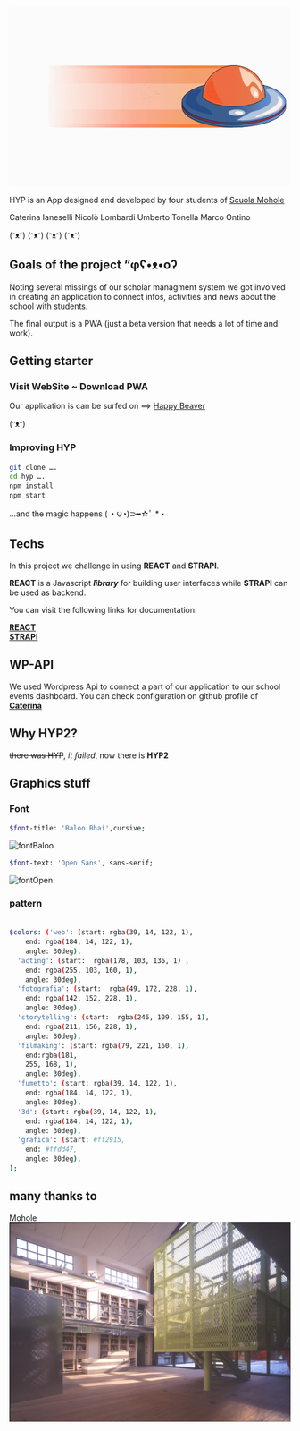![](src/icone/ufo-blind-white.gif)

HYP is an App designed and developed by four students of [Scuola Mohole](https://scuola.mohole.it)

Caterina Ianeselli
Nicolò Lombardi
Umberto Tonella
Marco Ontino

(ᵔᴥᵔ) (ᵔᴥᵔ) (ᵔᴥᵔ) (ᵔᴥᵔ) 

## Goals of the project “φʕ•ᴥ•oʔ
Noting several missings of our scholar managment system we got involved in creating an application to connect infos,
activities and news about the school with students.

The final output is a PWA (just a beta version that needs a lot of time and work).

## Getting starter
### Visit WebSite ~ Download PWA
Our application is can be surfed on ==> [Happy Beaver](https://happy-beaver-hyp.netlify.com/)

(ᵔᴥᵔ)

### Improving HYP

```sh
git clone …. 
cd hyp …. 
npm install
npm start
```
...and the magic happens ( ◔ ౪◔)⊃━☆ﾟ.*・

## Techs

In this project we challenge in using **REACT** and **STRAPI**.

**REACT** is a Javascript **_library_** for building user interfaces while **STRAPI** can be used as backend.

You can visit the following links for documentation:

**[REACT](https://reactjs.org/)** <br/>
**[STRAPI](https://strapi.io/)**


## WP-API
We used Wordpress Api to connect a part of our application to our school events dashboard. You can check configuration on github profile of **[Caterina](https://github.com/icate95/HYPsComponents_Events)**

## Why HYP2?
~~there was HYP~~,
*it failed*,
now there is **HYP2**


## Graphics stuff
### Font
```sh
$font-title: 'Baloo Bhai',cursive;
```
![fontBaloo](https://github.com/icate95/HYP2/blob/master/src/cestino/baloo.png)

```sh
$font-text: 'Open Sans', sans-serif;
```

![fontOpen](https://github.com/icate95/HYP2/blob/master/src/cestino/openSans.png)




### pattern
```sh

$colors: ('web': (start: rgba(39, 14, 122, 1),
    end: rgba(184, 14, 122, 1),
    angle: 30deg),
  'acting': (start:  rgba(178, 103, 136, 1) ,
    end: rgba(255, 103, 160, 1),
    angle: 30deg),
  'fotografia': (start:  rgba(49, 172, 228, 1),
    end: rgba(142, 152, 228, 1),
    angle: 30deg),
  'storytelling': (start:  rgba(246, 109, 155, 1),
    end: rgba(211, 156, 228, 1),
    angle: 30deg),
  'filmaking': (start: rgba(79, 221, 160, 1),
    end:rgba(181,
    255, 168, 1),
    angle: 30deg),
  'fumetto': (start: rgba(39, 14, 122, 1),
    end: rgba(184, 14, 122, 1),
    angle: 30deg),
  '3d': (start: rgba(39, 14, 122, 1),
    end: rgba(184, 14, 122, 1),
    angle: 30deg),
  'grafica': (start: #ff2915,
    end: #ffdd47,
    angle: 30deg),
);
```

## many thanks to
Mohole
![](src/icone/mohole.jpg)
